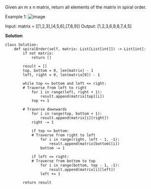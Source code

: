 Given an m x n matrix, return all elements of the matrix in spiral order.


Example 1:
![image](https://github.com/user-attachments/assets/23aef5df-cf27-47b9-b832-a97bf8d1c1cf)


Input: matrix = [[1,2,3],[4,5,6],[7,8,9]]
Output: [1,2,3,6,9,8,7,4,5]

**Solution**
```
class Solution:
    def spiralOrder(self, matrix: List[List[int]]) -> List[int]:
        if not matrix:
            return []
    
        result = []
        top, bottom = 0, len(matrix) - 1
        left, right = 0, len(matrix[0]) - 1
    
        while top <= bottom and left <= right:
        # Traverse from left to right
            for i in range(left, right + 1):
                result.append(matrix[top][i])
            top += 1
        
        # Traverse downwards
            for i in range(top, bottom + 1):
                result.append(matrix[i][right])
            right -= 1
        
            if top <= bottom:
            # Traverse from right to left
                for i in range(right, left - 1, -1):
                    result.append(matrix[bottom][i])
                bottom -= 1
        
            if left <= right:
            # Traverse from bottom to top
                for i in range(bottom, top - 1, -1):
                    result.append(matrix[i][left])
                left += 1
    
        return result
        
```
